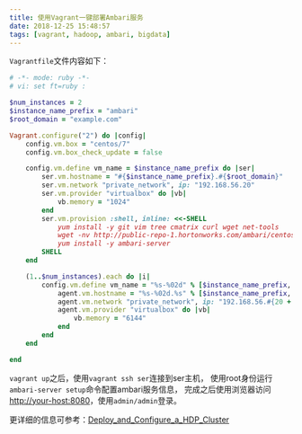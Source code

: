 ```yaml
---
title: 使用Vagrant一键部署Ambari服务
date: 2018-12-25 15:48:57
tags: [vagrant, hadoop, ambari, bigdata]
---
```


`Vagrantfile`文件内容如下：

```ruby
# -*- mode: ruby -*-
# vi: set ft=ruby :

$num_instances = 2
$instance_name_prefix = "ambari"
$root_domain = "example.com"

Vagrant.configure("2") do |config|
    config.vm.box = "centos/7"
    config.vm.box_check_update = false

    config.vm.define vm_name = $instance_name_prefix do |ser|
        ser.vm.hostname = "#{$instance_name_prefix}.#{$root_domain}"
        ser.vm.network "private_network", ip: "192.168.56.20"
        ser.vm.provider "virtualbox" do |vb|
            vb.memory = "1024"
        end
        ser.vm.provision :shell, inline: <<-SHELL
            yum install -y git vim tree cmatrix curl wget net-tools
            wget -nv http://public-repo-1.hortonworks.com/ambari/centos7/2.x/updates/2.7.0.0/ambari.repo -O /etc/yum.repos.d/ambari.repo
            yum install -y ambari-server
        SHELL
    end

    (1..$num_instances).each do |i|
        config.vm.define vm_name = "%s-%02d" % [$instance_name_prefix, i] do |agent|
            agent.vm.hostname = "%s-%02d.%s" % [$instance_name_prefix, i, $root_domain]
            agent.vm.network "private_network", ip: "192.168.56.#{20 + i}"
            agent.vm.provider "virtualbox" do |vb|
                vb.memory = "6144"
            end
        end
    end

end
```

`vagrant up`之后，使用`vagrant ssh ser`连接到ser主机，
使用root身份运行`ambari-server setup`命令配置ambari服务信息，
完成之后使用浏览器访问[http://your-host:8080]()，使用`admin/admin`登录。

更详细的信息可参考：[Deploy_and_Configure_a_HDP_Cluster][]

[Deploy_and_Configure_a_HDP_Cluster]: https://docs.hortonworks.com/HDPDocuments/Ambari-2.7.0.0/bk_ambari-installation/content/ch_Deploy_and_Configure_a_HDP_Cluster.html
